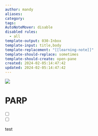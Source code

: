 ```yaml
---
author: mandy
aliases: 
category: 
tags: 
AutoNoteMover: disable
disabled rules:
  - all
template-output: 030-Inbox
template-input: title,body
template-replacement: "[[learning-note]]"
template-should-replace: sometimes
template-should-create: open-pane
created: 2024-02-05:14:47:42
updated: 2024-02-05:14:47:42
---
```

![](https://pic.sopili.net/pub/emoji/twitter/2/72x72/1f4d6.png)
# PARP

- [ ] []()
- [ ] []()

test
